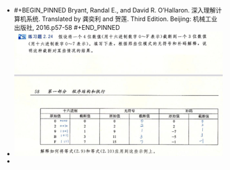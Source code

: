 - #+BEGIN_PINNED
  Bryant, Randal E., and David R. O’Hallaron. 深入理解计算机系统. Translated by 龚奕利 and 贺莲. Third Edition. Beijing: 机械工业出版社, 2016.p57-58
  #+END_PINNED
- ![image.png](../assets/image_1667491569256_0.png)
-
